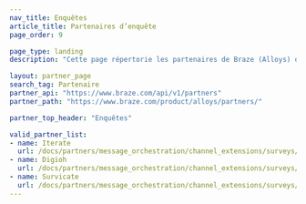 ```yaml
---
nav_title: Enquêtes
article_title: Partenaires d’enquête
page_order: 9

page_type: landing
description: "Cette page répertorie les partenaires de Braze (Alloys) qui vous permettent de créer des enquêtes ciblées et conviviales."

layout: partner_page
search_tag: Partenaire
partner_api: "https://www.braze.com/api/v1/partners"
partner_path: "https://www.braze.com/product/alloys/partners/"

partner_top_header: "Enquêtes"

valid_partner_list:
- name: Iterate
  url: /docs/partners/message_orchestration/channel_extensions/surveys/iterate/
- name: Digioh
  url: /docs/partners/message_orchestration/channel_extensions/surveys/digioh/
- name: Survicate
  url: /docs/partners/message_orchestration/channel_extensions/surveys/survicate/
---
```

